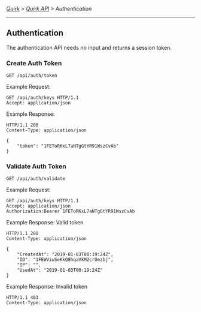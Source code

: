 *[Quirk](../../README.md) > [Quirk API](../README.md) > Authentication*

---

## Authentication

The authentication API needs no input and returns a session token.


### Create Auth Token
`GET /api/auth/token`

Example Request:

```http
GET /api/auth/keys HTTP/1.1
Accept: application/json
```

Example Response:

```http
HTTP/1.1 200
Content-Type: application/json

{
	"token": "1FEToRKxL7aNTgGtYR91WszCvAb"
}
```

### Validate Auth Token

`GET /api/auth/validate`

Example Request:

```http
GET /api/auth/keys HTTP/1.1
Accept: application/json
Authorization:Bearer 1FEToRKxL7aNTgGtYR91WszCvAb
```

Example Response: Valid token

```http
HTTP/1.1 200
Content-Type: application/json

{
	"CreatedAt": "2019-01-03T00:19:24Z",
	"ID": "1FEWViwSeKkQ8hqaVkM2crOezbj",
	"IP": "",
	"UsedAt": "2019-01-03T00:19:24Z"
}
```

Example Response: Invalid token
```http
HTTP/1.1 403
Content-Type: application/json

```
